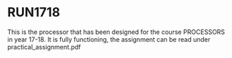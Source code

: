 # RUN1718
This is the processor that has been designed for the course PROCESSORS in year 17-18. It is fully functioning, the assignment can be read under practical_assignment.pdf
